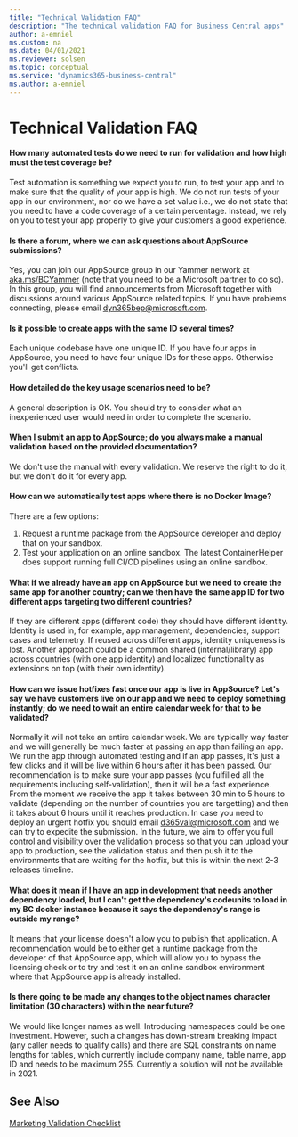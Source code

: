 ```yaml
---
title: "Technical Validation FAQ"
description: "The technical validation FAQ for Business Central apps"
author: a-emniel
ms.custom: na
ms.date: 04/01/2021
ms.reviewer: solsen
ms.topic: conceptual
ms.service: "dynamics365-business-central"
ms.author: a-emniel
---
```


# Technical Validation FAQ
 

#### How many automated tests do we need to run for validation and how high must the test coverage be?  
Test automation is something we expect you to run, to test your app and to make sure that the quality of your app is high. We do not run tests of your app in our environment, nor do we have a set value i.e., we do not state that you need to have a code coverage of a certain percentage. Instead, we rely on you to test your app properly to give your customers a good experience.     
 
#### Is there a forum, where we can ask questions about AppSource submissions?
Yes, you can join our AppSource group in our Yammer network at [aka.ms/BCYammer](https://aka.ms/bcyammer) (note that you need to be a Microsoft partner to do so). In this group, you will find announcements from Microsoft together with discussions around various AppSource related topics. If you have problems connecting, please email dyn365bep@microsoft.com. 

#### Is it possible to create apps with the same ID several times?  
Each unique codebase have one unique ID. If you have four apps in AppSource, you need to have four unique IDs for these apps. Otherwise you'll get conflicts. 

#### How detailed do the key usage scenarios need to be?  
A general description is OK. You should try to consider what an inexperienced user would need in order to complete the scenario. 

#### When I submit an app to AppSource; do you always make a manual validation based on the provided documentation?  
We don't use the manual with every validation. We reserve the right to do it, but we don't do it for every app. 

#### How can we automatically test apps where there is no Docker Image?  
There are a few options: 
1. Request a runtime package from the AppSource developer and deploy that on your sandbox. 
2. Test your application on an online sandbox. The latest ContainerHelper does support running full CI/CD pipelines using an online sandbox.

#### What if we already have an app on AppSource but we need to create the same app for another country; can we then have the same app ID for two different apps targeting two different countries?  
If they are different apps (different code) they should have different identity. Identity is used in, for example, app management, dependencies, support cases and telemetry. If reused across different apps, identity uniqueness is lost. Another approach could be a common shared (internal/library) app across countries (with one app identity) and localized functionality as extensions on top (with their own identity). 
 
#### How can we issue hotfixes fast once our app is live in AppSource? Let's say we have customers live on our app and we need to deploy something instantly; do we need to wait an entire calendar week for that to be validated?  
Normally it will not take an entire calendar week. We are typically way faster and we will generally be much faster at passing an app than failing an app. We run the app through automated testing and if an app passes, it's just a few clicks and it will be live within 6 hours after it has been passed. Our recommendation is to make sure your app passes (you fulfilled all the requirements inclucing self-validation), then it will be a fast experience. From the moment we receive the app it takes between 30 min to 5 hours to validate (depending on the number of countries you are targetting) and then it takes about 6 hours until it reaches production. In case you need to deploy an urgent hotfix you should email d365val@microsoft.com and we can try to expedite the submission.
In the future, we aim to offer you full control and visibility over the validation process so that you can upload your app to production, see the validation status and then push it to the environments that are waiting for the hotfix, but this is within the next 2-3 releases timeline.

#### What does it mean if I have an app in development that needs another dependency loaded, but I can't get the dependency's codeunits to load in my BC docker instance because it says the dependency's range is outside my range?  
It means that your license doesn't allow you to publish that application. A recommendation would be to either get a runtime package from the developer of that AppSource app, which will allow you to bypass the licensing check or to try and test it on an online sandbox environment where that AppSource app is already installed. 

#### Is there going to be made any changes to the object names character limitation (30 characters) within the near future? 
We would like longer names as well. Introducing namespaces could be one investment. However, such a changes has down-stream breaking impact (any caller needs to qualify calls) and there are SQL constraints on name lengths for tables, which currently include company name, table name, app ID and needs to be maximum 255. Currently a solution will not be available in 2021. 


## See Also

[Marketing Validation Checklist](readiness-checklist-marketing.md)  
